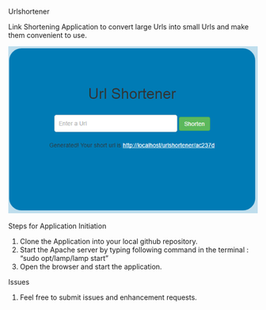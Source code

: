 
Urlshortener

Link Shortening Application to convert large Urls into small Urls and make them convenient to use.

![alt tag](https://github.com/ranjansingh119/urlshortener/blob/master/url_application.png)

Steps for Application Initiation

1. Clone the Application into your local github repository.
2. Start the Apache server by typing following command in the terminal :
“sudo  opt/lamp/lamp start”
3. Open the browser and start the application.

Issues

1. Feel free to submit issues and enhancement requests.

